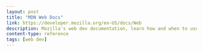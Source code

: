 ```yaml
---
layout: post
title: "MDN Web Docs"
link: https://developer.mozilla.org/en-US/docs/Web
description: Mozilla's web dev documentation, learn how and when to use HTML and CSS appropriately
content-type: reference
tags: [web dev]
---
```

